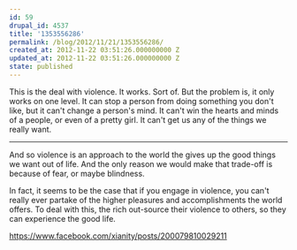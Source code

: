 ```yaml
---
id: 59
drupal_id: 4537
title: '1353556286'
permalink: /blog/2012/11/21/1353556286/
created_at: 2012-11-22 03:51:26.000000000 Z
updated_at: 2012-11-22 03:51:26.000000000 Z
state: published
---
```

This is the deal with violence. It works. Sort of. But the problem is, it only works on one level. It can stop a person from doing something you don't like, but it can't change a person's mind. It can't win the hearts and minds of a people, or even of a pretty girl. It can't get us any of the things we really want.

---

And so violence is an approach to the world the gives up the good things we want out of life. And the only reason we would make that trade-off is because of fear, or maybe blindness.

In fact, it seems to be the case that if you engage in violence, you can't really ever partake of the higher pleasures and accomplishments the world offers. To deal with this, the rich out-source their violence to others, so they can experience the good life.

https://www.facebook.com/xianity/posts/200079810029211
